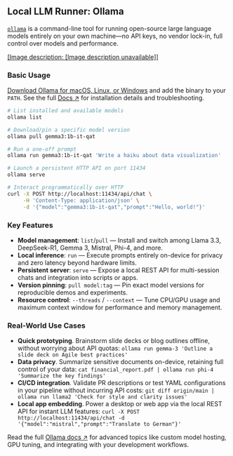 ## Local LLM Runner: Ollama

[`ollama`](https://github.com/ollama/ollama) is a command-line tool for running open-source large language models entirely on your own machine—no API keys, no vendor lock-in, full control over models and performance.

[[Image description: [Image description unavailable]]](https://youtu.be/Lb5D892-2HY)

### Basic Usage

[Download Ollama for macOS, Linux, or Windows](https://ollama.com/) and add the binary to your `PATH`. See the full [Docs ↗](https://ollama.com/docs) for installation details and troubleshooting.

```bash
# List installed and available models
ollama list

# Download/pin a specific model version
ollama pull gemma3:1b-it-qat

# Run a one-off prompt
ollama run gemma3:1b-it-qat 'Write a haiku about data visualization'

# Launch a persistent HTTP API on port 11434
ollama serve

# Interact programmatically over HTTP
curl -X POST http://localhost:11434/api/chat \
     -H 'Content-Type: application/json' \
     -d '{"model":"gemma3:1b-it-qat","prompt":"Hello, world!"}'
```

### Key Features

- **Model management**: `list`/`pull` — Install and switch among Llama 3.3, DeepSeek-R1, Gemma 3, Mistral, Phi-4, and more.
- **Local inference**: `run` — Execute prompts entirely on-device for privacy and zero latency beyond hardware limits.
- **Persistent server**: `serve` — Expose a local REST API for multi-session chats and integration into scripts or apps.
- **Version pinning**: `pull model:tag` — Pin exact model versions for reproducible demos and experiments.
- **Resource control**: `--threads` / `--context` — Tune CPU/GPU usage and maximum context window for performance and memory management.

### Real-World Use Cases

- **Quick prototyping**. Brainstorm slide decks or blog outlines offline, without worrying about API quotas: `ollama run gemma-3 'Outline a slide deck on Agile best practices'`
- **Data privacy**. Summarize sensitive documents on-device, retaining full control of your data: `cat financial_report.pdf | ollama run phi-4 'Summarize the key findings'`
- **CI/CD integration**. Validate PR descriptions or test YAML configurations in your pipeline without incurring API costs: `git diff origin/main | ollama run llama2 'Check for style and clarity issues'`
- **Local app embedding**. Power a desktop or web app via the local REST API for instant LLM features: `curl -X POST http://localhost:11434/api/chat -d '{"model":"mistral","prompt":"Translate to German"}'`

Read the full [Ollama docs ↗](https://github.com/ollama/ollama/tree/main/docs) for advanced topics like custom model hosting, GPU tuning, and integrating with your development workflows.
